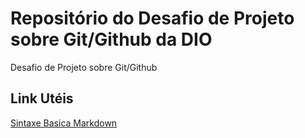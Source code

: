 # Repositório do Desafio de Projeto sobre Git/Github da DIO
Desafio de Projeto sobre Git/Github

## Link Utéis
[Sintaxe Basica Markdown](https://www.markdownguide.org/basic-syntax/)
